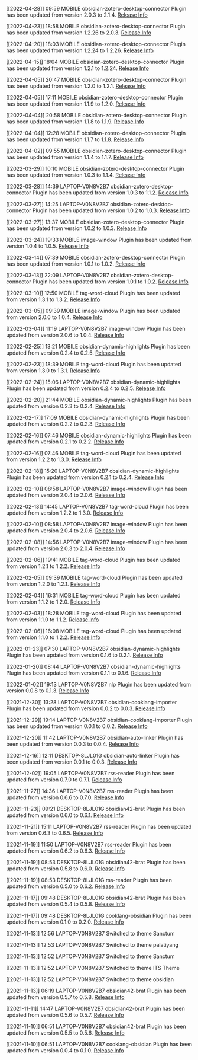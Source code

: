 [[2022-04-28]] 09:59 MOBILE obsidian-zotero-desktop-connector Plugin has been updated from version 2.0.3 to 2.1.4. [Release Info](https://github.com/mgmeyers/obsidian-zotero-desktop-connector/releases/tag/2.1.4)

[[2022-04-23]] 18:58 MOBILE obsidian-zotero-desktop-connector Plugin has been updated from version 1.2.26 to 2.0.3. [Release Info](https://github.com/mgmeyers/obsidian-zotero-desktop-connector/releases/tag/2.0.3)

[[2022-04-20]] 18:03 MOBILE obsidian-zotero-desktop-connector Plugin has been updated from version 1.2.24 to 1.2.26. [Release Info](https://github.com/mgmeyers/obsidian-zotero-desktop-connector/releases/tag/1.2.26)

[[2022-04-15]] 18:04 MOBILE obsidian-zotero-desktop-connector Plugin has been updated from version 1.2.1 to 1.2.24. [Release Info](https://github.com/mgmeyers/obsidian-zotero-desktop-connector/releases/tag/1.2.24)

[[2022-04-05]] 20:47 MOBILE obsidian-zotero-desktop-connector Plugin has been updated from version 1.2.0 to 1.2.1. [Release Info](https://github.com/mgmeyers/obsidian-zotero-desktop-connector/releases/tag/1.2.1)

[[2022-04-05]] 17:11 MOBILE obsidian-zotero-desktop-connector Plugin has been updated from version 1.1.9 to 1.2.0. [Release Info](https://github.com/mgmeyers/obsidian-zotero-desktop-connector/releases/tag/1.2.0)

[[2022-04-04]] 20:58 MOBILE obsidian-zotero-desktop-connector Plugin has been updated from version 1.1.8 to 1.1.9. [Release Info](https://github.com/mgmeyers/obsidian-zotero-desktop-connector/releases/tag/1.1.9)

[[2022-04-04]] 12:28 MOBILE obsidian-zotero-desktop-connector Plugin has been updated from version 1.1.7 to 1.1.8. [Release Info](https://github.com/mgmeyers/obsidian-zotero-desktop-connector/releases/tag/1.1.8)

[[2022-04-02]] 09:55 MOBILE obsidian-zotero-desktop-connector Plugin has been updated from version 1.1.4 to 1.1.7. [Release Info](https://github.com/mgmeyers/obsidian-zotero-desktop-connector/releases/tag/1.1.7)

[[2022-03-29]] 10:10 MOBILE obsidian-zotero-desktop-connector Plugin has been updated from version 1.0.3 to 1.1.4. [Release Info](https://github.com/mgmeyers/obsidian-zotero-desktop-connector/releases/tag/1.1.4)

[[2022-03-28]] 14:39 LAPTOP-V0N8V2B7 obsidian-zotero-desktop-connector Plugin has been updated from version 1.0.3 to 1.1.2. [Release Info](https://github.com/mgmeyers/obsidian-zotero-desktop-connector/releases/tag/1.1.2)

[[2022-03-27]] 14:25 LAPTOP-V0N8V2B7 obsidian-zotero-desktop-connector Plugin has been updated from version 1.0.2 to 1.0.3. [Release Info](https://github.com/mgmeyers/obsidian-zotero-desktop-connector/releases/tag/1.0.3)

[[2022-03-27]] 13:37 MOBILE obsidian-zotero-desktop-connector Plugin has been updated from version 1.0.2 to 1.0.3. [Release Info](https://github.com/mgmeyers/obsidian-zotero-desktop-connector/releases/tag/1.0.3)

[[2022-03-24]] 19:33 MOBILE image-window Plugin has been updated from version 1.0.4 to 1.0.5. [Release Info](https://github.com/valentine195/obsidian-image-window/releases/tag/1.0.5)

[[2022-03-14]] 07:39 MOBILE obsidian-zotero-desktop-connector Plugin has been updated from version 1.0.1 to 1.0.2. [Release Info](https://github.com/mgmeyers/obsidian-zotero-desktop-connector/releases/tag/1.0.2)

[[2022-03-13]] 22:09 LAPTOP-V0N8V2B7 obsidian-zotero-desktop-connector Plugin has been updated from version 1.0.1 to 1.0.2. [Release Info](https://github.com/mgmeyers/obsidian-zotero-desktop-connector/releases/tag/1.0.2)

[[2022-03-10]] 12:50 MOBILE tag-word-cloud Plugin has been updated from version 1.3.1 to 1.3.2. [Release Info](https://github.com/joethei/obsidian-tagcloud/releases/tag/1.3.2)

[[2022-03-05]] 09:39 MOBILE image-window Plugin has been updated from version 2.0.6 to 1.0.4. [Release Info](https://github.com/valentine195/obsidian-image-window/releases/tag/1.0.4)

[[2022-03-04]] 11:19 LAPTOP-V0N8V2B7 image-window Plugin has been updated from version 2.0.6 to 1.0.4. [Release Info](https://github.com/valentine195/obsidian-image-window/releases/tag/1.0.4)

[[2022-02-25]] 13:21 MOBILE obsidian-dynamic-highlights Plugin has been updated from version 0.2.4 to 0.2.5. [Release Info](https://github.com/nothingislost/obsidian-highlight-current-word/releases/tag/0.2.5)

[[2022-02-23]] 18:39 MOBILE tag-word-cloud Plugin has been updated from version 1.3.0 to 1.3.1. [Release Info](https://github.com/joethei/obsidian-tagcloud/releases/tag/1.3.1)

[[2022-02-24]] 15:06 LAPTOP-V0N8V2B7 obsidian-dynamic-highlights Plugin has been updated from version 0.2.4 to 0.2.5. [Release Info](https://github.com/nothingislost/obsidian-highlight-current-word/releases/tag/0.2.5)

[[2022-02-20]] 21:44 MOBILE obsidian-dynamic-highlights Plugin has been updated from version 0.2.3 to 0.2.4. [Release Info](https://github.com/nothingislost/obsidian-highlight-current-word/releases/tag/0.2.4)

[[2022-02-17]] 17:09 MOBILE obsidian-dynamic-highlights Plugin has been updated from version 0.2.2 to 0.2.3. [Release Info](https://github.com/nothingislost/obsidian-highlight-current-word/releases/tag/0.2.3)

[[2022-02-16]] 07:46 MOBILE obsidian-dynamic-highlights Plugin has been updated from version 0.2.1 to 0.2.2. [Release Info](https://github.com/nothingislost/obsidian-highlight-current-word/releases/tag/0.2.2)

[[2022-02-16]] 07:46 MOBILE tag-word-cloud Plugin has been updated from version 1.2.2 to 1.3.0. [Release Info](https://github.com/joethei/obsidian-tagcloud/releases/tag/1.3.0)

[[2022-02-18]] 15:20 LAPTOP-V0N8V2B7 obsidian-dynamic-highlights Plugin has been updated from version 0.2.1 to 0.2.4. [Release Info](https://github.com/nothingislost/obsidian-highlight-current-word/releases/tag/0.2.4)

[[2022-02-10]] 08:58 LAPTOP-V0N8V2B7 image-window Plugin has been updated from version 2.0.4 to 2.0.6. [Release Info](https://github.com/valentine195/obsidian-image-window/releases/tag/2.0.6)

[[2022-02-13]] 14:45 LAPTOP-V0N8V2B7 tag-word-cloud Plugin has been updated from version 1.2.2 to 1.3.0. [Release Info](https://github.com/joethei/obsidian-tagcloud/releases/tag/1.3.0)

[[2022-02-10]] 08:58 LAPTOP-V0N8V2B7 image-window Plugin has been updated from version 2.0.4 to 2.0.6. [Release Info](https://github.com/valentine195/obsidian-image-window/releases/tag/2.0.6)

[[2022-02-08]] 14:56 LAPTOP-V0N8V2B7 image-window Plugin has been updated from version 2.0.3 to 2.0.4. [Release Info](https://github.com/valentine195/obsidian-image-window/releases/tag/2.0.4)

[[2022-02-06]] 19:41 MOBILE tag-word-cloud Plugin has been updated from version 1.2.1 to 1.2.2. [Release Info](https://github.com/joethei/obsidian-tagcloud/releases/tag/1.2.2)

[[2022-02-05]] 09:39 MOBILE tag-word-cloud Plugin has been updated from version 1.2.0 to 1.2.1. [Release Info](https://github.com/joethei/obsidian-tagcloud/releases/tag/1.2.1)

[[2022-02-04]] 16:31 MOBILE tag-word-cloud Plugin has been updated from version 1.1.2 to 1.2.0. [Release Info](https://github.com/joethei/obsidian-tagcloud/releases/tag/1.2.0)

[[2022-02-03]] 18:28 MOBILE tag-word-cloud Plugin has been updated from version 1.1.0 to 1.1.2. [Release Info](https://github.com/joethei/obsidian-tagcloud/releases/tag/1.1.2)

[[2022-02-06]] 16:08 MOBILE tag-word-cloud Plugin has been updated from version 1.1.0 to 1.2.2. [Release Info](https://github.com/joethei/obsidian-tagcloud/releases/tag/1.2.2)

[[2022-01-23]] 07:30 LAPTOP-V0N8V2B7 obsidian-dynamic-highlights Plugin has been updated from version 0.1.6 to 0.2.1. [Release Info](https://github.com/nothingislost/obsidian-highlight-current-word/releases/tag/0.2.1)

[[2022-01-20]] 08:44 LAPTOP-V0N8V2B7 obsidian-dynamic-highlights Plugin has been updated from version 0.1.1 to 0.1.6. [Release Info](https://github.com/nothingislost/obsidian-highlight-current-word/releases/tag/0.1.6)

[[2022-01-02]] 19:13 LAPTOP-V0N8V2B7 nlp Plugin has been updated from version 0.0.8 to 0.1.3. [Release Info](https://github.com/SkepticMystic/nlp/releases/tag/0.1.3)

[[2021-12-30]] 13:28 LAPTOP-V0N8V2B7 obsidian-cooklang-importer Plugin has been updated from version 0.0.2 to 0.0.3. [Release Info](https://github.com/nothingislost/obsidian-cooklang-importer/releases/tag/0.0.3)

[[2021-12-29]] 19:14 LAPTOP-V0N8V2B7 obsidian-cooklang-importer Plugin has been updated from version 0.0.1 to 0.0.2. [Release Info](https://github.com/nothingislost/obsidian-cooklang-importer/releases/tag/0.0.2)

[[2021-12-20]] 11:42 LAPTOP-V0N8V2B7 obsidian-auto-linker Plugin has been updated from version 0.0.3 to 0.0.4. [Release Info](https://github.com/nothingislost/obsidian-auto-linker/releases/tag/0.0.4)

[[2021-12-16]] 12:11 DESKTOP-8LJL01G obsidian-auto-linker Plugin has been updated from version 0.0.1 to 0.0.3. [Release Info](https://github.com/nothingislost/obsidian-auto-linker/releases/tag/0.0.3)

[[2021-12-02]] 19:05 LAPTOP-V0N8V2B7 rss-reader Plugin has been updated from version 0.7.0 to 0.7.1. [Release Info](https://github.com/joethei/obsidian-rss/releases/tag/0.7.1)

[[2021-11-27]] 14:36 LAPTOP-V0N8V2B7 rss-reader Plugin has been updated from version 0.6.6 to 0.7.0. [Release Info](https://github.com/joethei/obsidian-rss/releases/tag/0.7.0)

[[2021-11-23]] 09:21 DESKTOP-8LJL01G obsidian42-brat Plugin has been updated from version 0.6.0 to 0.6.1. [Release Info](https://github.com/TfTHacker/obsidian42-brat/releases/tag/0.6.1)

[[2021-11-21]] 15:11 LAPTOP-V0N8V2B7 rss-reader Plugin has been updated from version 0.6.3 to 0.6.5. [Release Info](https://github.com/joethei/obsidian-rss/releases/tag/0.6.5)

[[2021-11-19]] 11:50 LAPTOP-V0N8V2B7 rss-reader Plugin has been updated from version 0.6.2 to 0.6.3. [Release Info](https://github.com/joethei/obsidian-rss/releases/tag/0.6.3)

[[2021-11-19]] 08:53 DESKTOP-8LJL01G obsidian42-brat Plugin has been updated from version 0.5.8 to 0.6.0. [Release Info](https://github.com/TfTHacker/obsidian42-brat/releases/tag/0.6.0)

[[2021-11-19]] 08:53 DESKTOP-8LJL01G rss-reader Plugin has been updated from version 0.5.0 to 0.6.2. [Release Info](https://github.com/joethei/obsidian-rss/releases/tag/0.6.2)

[[2021-11-17]] 09:48 DESKTOP-8LJL01G obsidian42-brat Plugin has been updated from version 0.5.4 to 0.5.8. [Release Info](https://github.com/TfTHacker/obsidian42-brat/releases/tag/0.5.8)

[[2021-11-17]] 09:48 DESKTOP-8LJL01G cooklang-obsidian Plugin has been updated from version 0.1.0 to 0.2.0. [Release Info](https://github.com/deathau/cooklang-obsidian/releases/tag/0.2.0)

[[2021-11-13]] 12:56 LAPTOP-V0N8V2B7 Switched to theme Sanctum

[[2021-11-13]] 12:53 LAPTOP-V0N8V2B7 Switched to theme palatiyang

[[2021-11-13]] 12:52 LAPTOP-V0N8V2B7 Switched to theme Sanctum

[[2021-11-13]] 12:52 LAPTOP-V0N8V2B7 Switched to theme ITS Theme

[[2021-11-13]] 12:52 LAPTOP-V0N8V2B7 Switched to theme obsidian

[[2021-11-13]] 06:19 LAPTOP-V0N8V2B7 obsidian42-brat Plugin has been updated from version 0.5.7 to 0.5.8. [Release Info](https://github.com/TfTHacker/obsidian42-brat/releases/tag/0.5.8)

[[2021-11-11]] 14:47 LAPTOP-V0N8V2B7 obsidian42-brat Plugin has been updated from version 0.5.6 to 0.5.7. [Release Info](https://github.com/TfTHacker/obsidian42-brat/releases/tag/0.5.7)

[[2021-11-10]] 06:51 LAPTOP-V0N8V2B7 obsidian42-brat Plugin has been updated from version 0.5.5 to 0.5.6. [Release Info](https://github.com/TfTHacker/obsidian42-brat/releases/tag/0.5.6)

[[2021-11-10]] 06:51 LAPTOP-V0N8V2B7 cooklang-obsidian Plugin has been updated from version 0.0.4 to 0.1.0. [Release Info](https://github.com/deathau/cooklang-obsidian/releases/tag/0.1.0)

